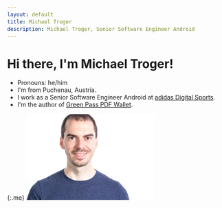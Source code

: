 ```yaml
---
layout: default
title: Michael Troger
description: Michael Troger, Senior Software Engineer Android
---
```

# Hi there, I'm Michael Troger!

* Pronouns: he/him
* I'm from Puchenau, Austria.
* I work as a Senior Software Engineer Android at [adidas Digital Sports](https://careers.adidas-group.com/locations/hubs/wien).
* I'm the author of [Green Pass PDF Wallet](/greenpass).

{:.me}
![Image of myself, Michael Troger](/images/michael.jpg)
